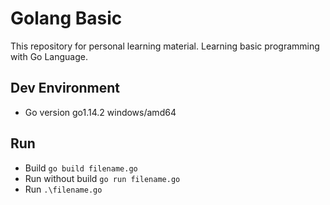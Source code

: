 # Golang Basic

This repository for personal learning material. Learning basic programming with Go Language.

## Dev Environment

* Go version go1.14.2 windows/amd64

## Run

* Build `go build filename.go`
* Run without build `go run filename.go`
* Run `.\filename.go`